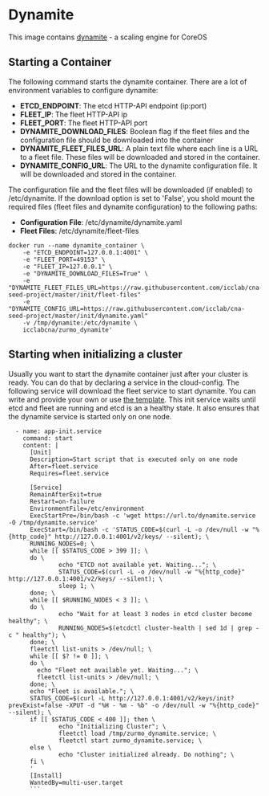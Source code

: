 # Dynamite 
This image contains [dynamite](https://github.com/icclab/dynamite) - a scaling engine for CoreOS

## Starting a Container
The following command starts the dynamite container. There are a lot of environment variables to configure dynamite:
  * __ETCD_ENDPOINT__: The etcd HTTP-API endpoint (ip:port)
  * __FLEET_IP__: The fleet HTTP-API ip
  * __FLEET_PORT__: The fleet HTTP-API port
  * __DYNAMITE_DOWNLOAD_FILES__: Boolean flag if the fleet files and the configuration file should be downloaded into the container
  * __DYNAMITE_FLEET_FILES_URL__: A plain text file where each line is a URL to a fleet file. These files will be downloaded and stored in the container.
  * __DYNAMITE_CONFIG_URL__: The URL to the dynamite configuration file. It will be downloaded and stored in the container.

The configuration file and the fleet files will be downloaded (if enabled) to /etc/dynamite. If the download option is set to 'False', you shold mount the required files (fleet files and dynamite configuration) to the following paths:
  * __Configuration File__: /etc/dynamite/dynamite.yaml
  * __Fleet Files__: /etc/dynamite/fleet-files

```
docker run --name dynamite_container \
    -e "ETCD_ENDPOINT=127.0.0.1:4001" \
    -e "FLEET_PORT=49153" \
    -e "FLEET_IP=127.0.0.1" \
    -e "DYNAMITE_DOWNLOAD_FILES=True" \
    -e "DYNAMITE_FLEET_FILES_URL=https://raw.githubusercontent.com/icclab/cna-seed-project/master/init/fleet-files"
    -e "DYNAMITE_CONFIG_URL=https://raw.githubusercontent.com/icclab/cna-seed-project/master/init/dynamite.yaml"
    -v /tmp/dynamite:/etc/dynamite \
    icclabcna/zurmo_dynamite'
```

## Starting when initializing a cluster
Usually you want to start the dynamite container just after your cluster is ready. You can do that by declaring a service in the cloud-config. The following service will download the fleet service to start dynamite. You can write and provide your own or use [the template](https://github.com/icclab/cna-seed-project/blob/master/zurmo_dynamite/fleet/zurmo_dynamite.service). This init service waits until etcd and fleet are running and etcd is an a healthy state. It also ensures that the dynamite service is started only on one node. 

```
  - name: app-init.service
    command: start
    content: |
      [Unit]
      Description=Start script that is executed only on one node
      After=fleet.service
      Requires=fleet.service

      [Service]
      RemainAfterExit=true
      Restart=on-failure
      EnvironmentFile=/etc/environment
      ExecStartPre=/bin/bash -c 'wget https://url.to/dynamite.service -O /tmp/dynamite.service'
      ExecStart=/bin/bash -c 'STATUS_CODE=$(curl -L -o /dev/null -w "%{http_code}" http://127.0.0.1:4001/v2/keys/ --silent); \
      RUNNING_NODES=0; \
      while [[ $STATUS_CODE > 399 ]]; \
      do \
              echo "ETCD not available yet. Waiting..."; \
              STATUS_CODE=$(curl -L -o /dev/null -w "%{http_code}" http://127.0.0.1:4001/v2/keys/ --silent); \
              sleep 1; \
      done; \
      while [[ $RUNNING_NODES < 3 ]]; \
      do \
              echo "Wait for at least 3 nodes in etcd cluster become healthy"; \
              RUNNING_NODES=$(etcdctl cluster-health | sed 1d | grep -c " healthy"); \
      done; \
      fleetctl list-units > /dev/null; \
      while [[ $? != 0 ]]; \
      do \
        echo "Fleet not available yet. Waiting..."; \
        fleetctl list-units > /dev/null; \
      done; \
      echo "Fleet is available."; \
      STATUS_CODE=$(curl -L http://127.0.0.1:4001/v2/keys/init?prevExist=false -XPUT -d "%H - %m - %b" -o /dev/null -w "%{http_code}" --silent); \
      if [[ $STATUS_CODE < 400 ]]; then \
              echo "Initializing Cluster"; \
              fleetctl load /tmp/zurmo_dynamite.service; \
              fleetctl start zurmo_dynamite.service; \
      else \
              echo "Cluster initialized already. Do nothing"; \
      fi \
      '
      [Install]
      WantedBy=multi-user.target
      ```
